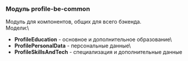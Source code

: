 ### Модуль profile-be-common
Модуль для компонентов, общих для всего бэкенда.\
Модели:\

- **ProfileEducation** - основное и дополнительное образование\
- **ProfilePersonalData** - персональные данные\
- **ProfileSkillsAndTech** - специализация и дополнительные данные